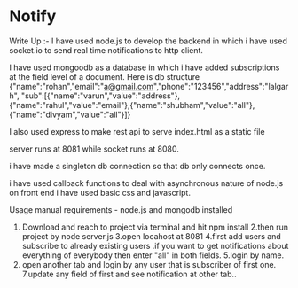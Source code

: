 # Notify

Write Up :-
I have used node.js to develop the backend in which i have used socket.io to send real time notifications to http client.

I have used mongoodb as a database in which i have added subscriptions at the field level of a document. Here is db structure
{"name":"rohan","email":"a@gmail.com","phone":"123456","address":"lalgarh",
"sub":[{"name":"varun","value":"address"},{"name":"rahul","value":"email"},{"name":"shubham","value":"all"},{"name":"divyam","value":"all"}]}

I also used express to make rest api to serve index.html as a static file 

server runs at 8081 while socket runs at 8080.

i have made a singleton db connection so that db only connects once.

i have used callback functions to deal with asynchronous nature of node.js
on front end i have used basic css and javascript.



Usage manual
requirements - node.js and mongodb installed
1. Download and reach to project via terminal and hit npm install
2.then run project by node server.js
3.open locahost at 8081
4.first add users and subscribe to already existing users .if you want to get notifications about everything of everybody then enter "all" in both fields.
5.login by name.
6. open another tab and login by any user that is subscriber of first one.
7.update any field of first and see notification at other tab..
